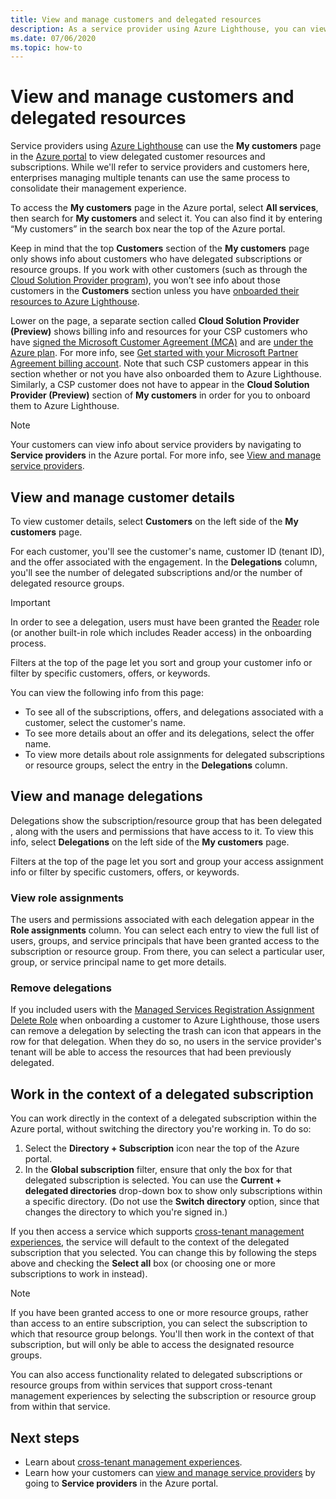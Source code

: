 ```yaml
---
title: View and manage customers and delegated resources
description: As a service provider using Azure Lighthouse, you can view all of your delegated customer resources and subscriptions by going to My customers in the Azure portal. 
ms.date: 07/06/2020
ms.topic: how-to
---
```


# View and manage customers and delegated resources

Service providers using [Azure Lighthouse](../overview.md) can use the **My customers** page in the [Azure portal](https://portal.azure.com) to view delegated customer resources and subscriptions. While we'll refer to service providers and customers here, enterprises managing multiple tenants can use the same process to consolidate their management experience.

To access the **My customers** page in the Azure portal, select **All services**, then search for **My customers** and select it. You can also find it by entering “My customers” in the search box near the top of the Azure portal.

Keep in mind that the top **Customers** section of the **My customers** page only shows info about customers who have delegated subscriptions or resource groups. If you work with other customers (such as through the [Cloud Solution Provider program](/partner-center/csp-overview)), you won’t see info about those customers in the **Customers** section unless you have [onboarded their resources to Azure Lighthouse](onboard-customer.md).

Lower on the page, a separate section called **Cloud Solution Provider (Preview)** shows billing info and resources for your CSP customers who have [signed the Microsoft Customer Agreement (MCA)](/partner-center/confirm-customer-agreement) and are [under the Azure plan](/partner-center/azure-plan-get-started). For more info, see [Get started with your Microsoft Partner Agreement billing account](../../billing/mpa-overview.md). Note that such CSP customers appear in this section whether or not you have also onboarded them to Azure Lighthouse. Similarly, a CSP customer does not have to appear in the **Cloud Solution Provider (Preview)** section of **My customers** in order for you to onboard them to Azure Lighthouse.

> [!NOTE]
> Your customers can view info about service providers by navigating to **Service providers** in the Azure portal. For more info, see [View and manage service providers](view-manage-service-providers.md).

## View and manage customer details

To view customer details, select **Customers** on the left side of the **My customers** page.

For each customer, you'll see the customer's name, customer ID (tenant ID), and the offer associated with the engagement. In the **Delegations** column, you'll see the number of delegated subscriptions and/or the number of delegated resource groups.

> [!IMPORTANT]
> In order to see a delegation, users must have been granted the [Reader](../../role-based-access-control/built-in-roles.md#reader) role (or another built-in role which includes Reader access) in the onboarding process.

Filters at the top of the page let you sort and group your customer info or filter by specific customers, offers, or keywords.

You can view the following info from this page:

- To see all of the subscriptions, offers, and delegations associated with a customer, select the customer's name.
- To see more details about an offer and its delegations, select the offer name.
- To view more details about role assignments for delegated subscriptions or resource groups, select the entry in the **Delegations** column.

## View and manage delegations

Delegations show the subscription/resource group that has been delegated , along with the users and permissions that have access to it. To view this info, select **Delegations** on the left side of the **My customers** page.

Filters at the top of the page let you sort and group your access assignment info or filter by specific customers, offers, or keywords.

### View role assignments

The users and permissions associated with each delegation appear in the **Role assignments** column. You can select each entry to view the full list of users, groups, and service principals that have been granted access to the subscription or resource group. From there, you can select a particular user, group, or service principal name to get more details.

### Remove delegations

If you included users with the [Managed Services Registration Assignment Delete Role](../../role-based-access-control/built-in-roles.md#managed-services-registration-assignment-delete-role) when onboarding a customer to Azure Lighthouse, those users can remove a delegation by selecting the trash can icon that appears in the row for that delegation. When they do so, no users in the service provider's tenant will be able to access the resources that had been previously delegated.

## Work in the context of a delegated subscription

You can work directly in the context of a delegated subscription within the Azure portal, without switching the directory you're working in. To do so:

1. Select the **Directory + Subscription** icon near the top of the Azure portal.
2. In the **Global subscription** filter, ensure that only the box for that delegated subscription is selected. You can use the **Current + delegated directories** drop-down box to show only subscriptions within a specific directory. (Do not use the **Switch directory** option, since that changes the directory to which you're signed in.)

If you then access a service which supports [cross-tenant management experiences](../concepts/cross-tenant-management-experience.md), the service will default to the context of the delegated subscription that you selected. You can change this by following the steps above and checking the **Select all** box (or choosing one or more subscriptions to work in instead).

> [!NOTE]
> If you have been granted access to one or more resource groups, rather than access to an entire subscription, you can select the subscription to which that resource group belongs. You'll then work in the context of that subscription, but will only be able to access the designated resource groups.

You can also access functionality related to delegated subscriptions or resource groups from within services that support cross-tenant management experiences by selecting the subscription or resource group from within that service.

## Next steps

- Learn about [cross-tenant management experiences](../concepts/cross-tenant-management-experience.md).
- Learn how your customers can [view and manage service providers](view-manage-service-providers.md) by going to **Service providers** in the Azure portal.
